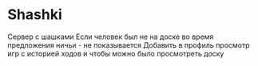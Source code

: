 # Shashki
 Сервер с шашками
 Если человек был не на доске во время предложения ничьи - не показывается
 Добавить в профиль просмотр игр с историей ходов и чтобы можно было просмотреть доску